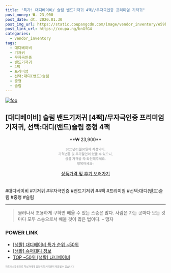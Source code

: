 ```yaml
--- 
title: "특가! 대디베이비/ 슬림 밴드기저귀 4팩//무자극인증 프리미엄 기저귀" 
post_money: ₩. 23,900 
post_date: dt. 2020.01.30 
post_img_url: https://static.coupangcdn.com/image/vendor_inventory/e59b/446c1206c01472b06f6d0c809c587e69d726a5779fb5dd13c9280211d43a.jpg 
post_link_url: https://coupa.ng/bnGfG4 
categories: 
  - vendor_inventory 
tags: 
  - 대디베이비 
  - 기저귀 
  - 무자극인증 
  - 밴드기저귀 
  - 4팩 
  - 프리미엄 
  - 선택:대디(밴드)슬림 
  - 중형 
  - 슬림 
--- 
```

[![foo](https://static.coupangcdn.com/image/vendor_inventory/e59b/446c1206c01472b06f6d0c809c587e69d726a5779fb5dd13c9280211d43a.jpg)](https://coupa.ng/bnGfG4) 

## [대디베이비] 슬림 밴드기저귀 [4팩]/무자극인증 프리미엄 기저귀, 선택:대디(밴드)슬림 중형 4팩 
<p style="text-align: center;">**₩ 23,900**</p> 
<p style="text-align: center;"><span style="color: #898c8f; font-family: Georgia,Times,serif; font-size: 0.75em;">2020년01월30일에 작성되어, <br>가격변동 및 추가할인이 있을 수 있으니,<br> 상품 가격을 꼭!확인해주세요.<br>행복하세요~</span> 
</p>	 
<div markdown="0" style="text-align: center;"><a href="https://coupa.ng/bnGfG4" class="btn btn--success">상품가격 및 후기 보러가기</a></div> 
<br><br> 
  #대디베이비 #기저귀 #무자극인증 #밴드기저귀 #4팩 #프리미엄 #선택:대디(밴드)슬림 #중형 #슬림 
<hr> 

> 물러나서 조용하게 구하면 배울 수 있는 스승은 많다. 사람은 가는 곳마다 보는 것마다 모두 스승으로서 배울 것이 많은 법이다.  – 맹자 


### POWER LINK

* <a href="https://blog.naver.com/sakai111/221790647530" target="_blank"> [생활] 대디베이비 특가 순위 ~50위</a>
* <a href="https://blog.naver.com/santokki14/221769883286" target="_blank"> [생활] 슈퍼대디 정보 </a>
* <a href="https://blog.naver.com/an0733/221790647507" target="_blank"> TOP ~50위 [생활] 대디베이비</a>

<span style="color: #898c8f; font-family: Georgia,Times,serif; font-size: 0.55em;">파트너스활동으로 작성자에게 일정액의 커미션이 제공될수 있습니다.</span> 
